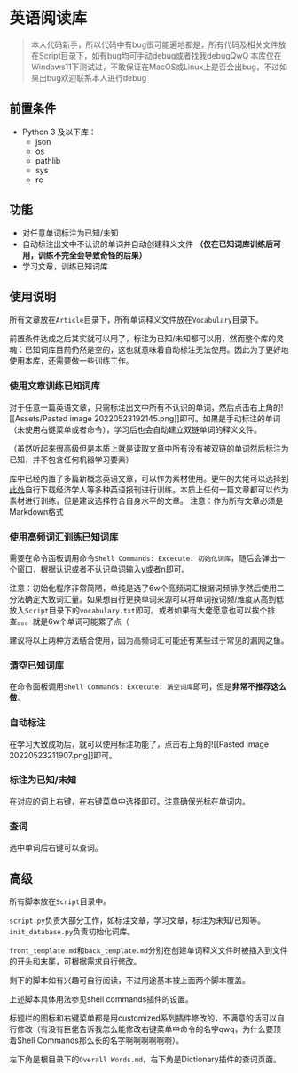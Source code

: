 # 英语阅读库
> 本人代码新手，所以代码中有bug很可能遍地都是，所有代码及相关文件放在Script目录下，如有bug均可手动debug或者找我debugQwQ
> 本库仅在Windows11下测试过，不敢保证在MacOS或Linux上是否会出bug，不过如果出bug欢迎联系本人进行debug
## 前置条件
- Python 3 及以下库：
	- json
	- os
	- pathlib
	- sys
	- re
## 功能
- 对任意单词标注为已知/未知
- 自动标注出文中不认识的单词并自动创建释义文件 **（仅在已知词库训练后可用，训练不完全会导致奇怪的后果）**
- 学习文章，训练已知词库
## 使用说明
所有文章放在`Article`目录下，所有单词释义文件放在`Vocabulary`目录下。

前置条件达成之后其实就可以用了，标注为已知/未知都可以用，然而整个库的灵魂：已知词库目前仍然是空的，这也就意味着自动标注无法使用。因此为了更好地使用本库，还需要做一些训练工作。
### 使用文章训练已知词库
对于任意一篇英语文章，只需标注出文中所有不认识的单词，然后点击右上角的![[Assets/Pasted image 20220523192145.png]]即可。如果是手动标注的单词（未使用右键菜单或者命令），学习后也会自动建立双链单词的释义文件。

（虽然听起来很高级但是本质上就是读取文章中所有没有被双链的单词然后标注为已知，并不包含任何机器学习要素）

库中已经内置了多篇新概念英语文章，可以作为素材使用。更牛的大佬可以选择到[此处](https://github.com/hehonghui/the-economist-ebooks)自行下载经济学人等多种英语报刊进行训练。本质上任何一篇文章都可以作为素材进行训练，但是建议选择符合自身水平的文章。
注意：作为所有文章必须是Markdown格式
### 使用高频词汇训练已知词库
需要在命令面板调用命令`Shell Commands: Excecute: 初始化词库`，随后会弹出一个窗口，根据认识或者不认识单词输入y或者n即可。

注意：初始化程序非常简陋，单纯是选了6w个高频词汇根据词频排序然后使用二分法确定大致词汇量。如果想自行更换单词来源可以将单词按词频/难度从高到低放入`Script`目录下的`vocabulary.txt`即可。或者如果有大佬愿意也可以挨个排查。。。就是6w个单词可能累了点（

建议将以上两种方法结合使用，因为高频词汇可能还有某些过于常见的漏网之鱼。
### 清空已知词库
在命令面板调用`Shell Commands: Excecute: 清空词库`即可，但是**非常不推荐这么做**。
### 自动标注
在学习大致成功后，就可以使用标注功能了，点击右上角的![[Pasted image 20220523211907.png]]即可。
### 标注为已知/未知
在对应的词上右键，在右键菜单中选择即可。注意确保光标在单词内。
### 查词
选中单词后右键可以查词。
## 高级
所有脚本放在`Script`目录中。

`script.py`负责大部分工作，如标注文章，学习文章，标注为未知/已知等。
`init_database.py`负责初始化词库。

`front_template.md`和`back_template.md`分别在创建单词释义文件时被插入到文件的开头和末尾，可根据需求自行修改。

剩下的脚本如有兴趣可自行阅读，不过用途基本被上面两个脚本覆盖。

上述脚本具体用法参见shell commands插件的设置。

标题栏的图标和右键菜单都是用customized系列插件修改的，不满意的话可以自行修改（有没有巨佬告诉我怎么能修改右键菜单中命令的名字qwq，为什么要顶着Shell Commands那么长的名字啊啊啊啊啊啊）。

左下角是根目录下的`Overall Words.md`，右下角是Dictionary插件的查词页面。
